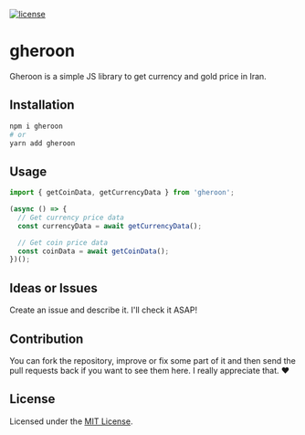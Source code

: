 [![license](https://img.shields.io/github/license/mamal72/gheroon.svg)](https://github.com/mamal72/gheroon/blob/master/LICENSE)

# gheroon

Gheroon is a simple JS library to get currency and gold price in Iran.


## Installation

```bash
npm i gheroon
# or
yarn add gheroon
```


## Usage

```js
import { getCoinData, getCurrencyData } from 'gheroon';

(async () => {
  // Get currency price data
  const currencyData = await getCurrencyData();

  // Get coin price data
  const coinData = await getCoinData();
})();
```


## Ideas or Issues

Create an issue and describe it. I'll check it ASAP!


## Contribution

You can fork the repository, improve or fix some part of it and then send the pull requests back if you want to see them here. I really appreciate that. :heart:


## License

Licensed under the [MIT License](https://github.com/mamal72/gheroon/blob/master/LICENSE).
